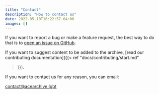 ```yaml
---
title: "Contact"
description: "How to contact us"
date: 2022-05-10T16:22:57-04:00
images: []
---
```


If you want to report a bug or make a feature request, the best way to do that
is to [open an issue on
GitHub](https://github.com/acearchive/acearchive.lgbt/issues/new).

If you want to suggest content to be added to the archive, [read our
contributing documentation]({{< ref "docs/contributing/start.md"
>}}).

If you want to contact us for any reason, you can email:

<contact@acearchive.lgbt>
